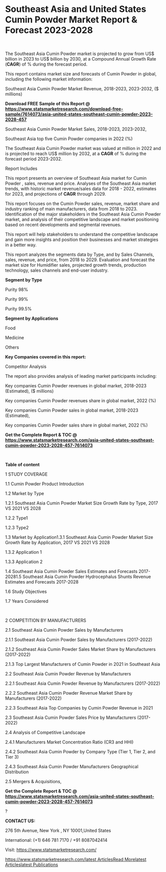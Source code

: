 <h1>Southeast Asia and United States Cumin Powder Market Report & Forecast 2023-2028</h1><br/><p>The Southeast Asia Cumin Powder market is projected to grow from US$ billion in 2023 to US$ billion by 2030, at a Compound Annual Growth Rate (<strong>CAGR</strong>) of % during the forecast period.</p>
 
 
 
 <p>This report contains market size and forecasts of Cumin Powder in global, including the following market information:</p>
 
 
 
 <p>Southeast Asia Cumin Powder Market Revenue, 2018-2023, 2023-2032, ($ millions)</p>
 
 
 
 <p><strong>Download FREE Sample of this Report @ <a href="https://www.statsmarketresearch.com/download-free-sample/7614073/asia-united-states-southeast-cumin-powder-2023-2028-457">https://www.statsmarketresearch.com/download-free-sample/7614073/asia-united-states-southeast-cumin-powder-2023-2028-457</a></strong></p>
 
 
 
 <p>Southeast Asia Cumin Powder Market Sales, 2018-2023, 2023-2032,</p>
 
 
 
 <p>Southeast Asia top five Cumin Powder companies in 2022 (%)</p>
 
 
 
 <p>The Southeast Asia Cumin Powder market was valued at million in 2022 and is projected to reach US$ million by 2032, at a <strong>CAGR</strong> of % during the forecast period 2023-2032.</p>
 
 
 
 <p>Report Includes</p>
 
 
 
 <p>This report presents an overview of Southeast Asia market for Cumin Powder , sales, revenue and price. Analyses of the Southeast Asia market trends, with historic market revenue/sales data for 2018 - 2022, estimates for 2023, and projections of <strong>CAGR</strong> through 2029.</p>
 
 
 
 <p>This report focuses on the Cumin Powder sales, revenue, market share and industry ranking of main manufacturers, data from 2018 to 2023. Identification of the major stakeholders in the Southeast Asia Cumin Powder market, and analysis of their competitive landscape and market positioning based on recent developments and segmental revenues.</p>
 
 
 
 <p>This report will help stakeholders to understand the competitive landscape and gain more insights and position their businesses and market strategies in a better way.</p>
 
 
 
 <p>This report analyzes the segments data by Type, and by Sales Channels, sales, revenue, and price, from 2018 to 2029. Evaluation and forecast the market size for Humidifier sales, projected growth trends, production technology, sales channels and end-user industry.</p>
 
 
 
 <p><strong>Segment by Type</strong></p>
 
 
 
 <p>Purity 98%</p>
 
 
 
 <p>Purity 99%</p>
 
 
 
 <p>Purity 99.5%</p>
 
 
 
 <p><strong>Segment <strong><strong>by Applications</strong></strong></strong></p>
 
 
 
 <p>Food</p>
 
 
 
 <p>Medicine</p>
 
 
 
 <p>Others</p>
 
 
 
 <p><strong>Key Companies covered in this report:</strong></p>
 
 
 
 <p>Competitor Analysis</p>
 
 
 
 <p>The report also provides analysis of leading market participants including:</p>
 
 
 
 <p>Key companies Cumin Powder revenues in global market, 2018-2023 (Estimated), ($ millions)</p>
 
 
 
 <p>Key companies Cumin Powder revenues share in global market, 2022 (%)</p>
 
 
 
 <p>Key companies Cumin Powder sales in global market, 2018-2023 (Estimated),</p>
 
 
 
 <p>Key companies Cumin Powder sales share in global market, 2022 (%)</p>
 
 
 
 <div><b>Get the Complete Report & TOC @ <a href="https://www.statsmarketresearch.com/asia-united-states-southeast-cumin-powder-2023-2028-457-7614073">https://www.statsmarketresearch.com/asia-united-states-southeast-cumin-powder-2023-2028-457-7614073</a></b></div>
 
 
 
 <p><br />
 
 <b>Table of content</b></p>
 
 
 
 <p>1 STUDY COVERAGE<br />
 
 1.1 Cumin Powder Product Introduction<br />
 
 1.2 Market by Type<br />
 
 1.2.1 Southeast Asia Cumin Powder Market Size Growth Rate by Type, 2017 VS 2021 VS 2028<br />
 
 1.2.2 Type1<br />
 
 1.2.3 Type2<br />
 
 1.3 Market by Application1.3.1 Southeast Asia Cumin Powder Market Size Growth Rate by Application, 2017 VS 2021 VS 2028<br />
 
 1.3.2 Application 1<br />
 
 1.3.3 Application 2<br />
 
 1.4 Southeast Asia Cumin Powder Sales Estimates and Forecasts 2017-20281.5 Southeast Asia Cumin Powder Hydrocephalus Shunts Revenue Estimates and Forecasts 2017-2028<br />
 
 1.6 Study Objectives<br />
 
 1.7 Years Considered<br />
 
 <br />
 
 2 COMPETITION BY MANUFACTURERS<br />
 
 2.1 Southeast Asia Cumin Powder Sales by Manufacturers<br />
 
 2.1.1 Southeast Asia Cumin Powder Sales by Manufacturers (2017-2022)<br />
 
 2.1.2 Southeast Asia Cumin Powder Sales Market Share by Manufacturers (2017-2022)<br />
 
 2.1.3 Top Largest Manufacturers of Cumin Powder in 2021 in Southeast Asia<br />
 
 2.2 Southeast Asia Cumin Powder Revenue by Manufacturers<br />
 
 2.2.1 Southeast Asia Cumin Powder Revenue by Manufacturers (2017-2022)<br />
 
 2.2.2 Southeast Asia Cumin Powder Revenue Market Share by Manufacturers (2017-2022)<br />
 
 2.2.3 Southeast Asia Top Companies by Cumin Powder Revenue in 2021<br />
 
 2.3 Southeast Asia Cumin Powder Sales Price by Manufacturers (2017-2022)<br />
 
 2.4 Analysis of Competitive Landscape<br />
 
 2.4.1 Manufacturers Market Concentration Ratio (CR3 and HHI)<br />
 
 2.4.2 Southeast Asia Cumin Powder by Company Type (Tier 1, Tier 2, and Tier 3)<br />
 
 2.4.3 Southeast Asia Cumin Powder Manufacturers Geographical Distribution<br />
 
 2.5 Mergers & Acquisitions,</p>
 
 
 
 <div><b>Get the Complete Report & TOC @ <a href="https://www.statsmarketresearch.com/asia-united-states-southeast-cumin-powder-2023-2028-457-7614073">https://www.statsmarketresearch.com/asia-united-states-southeast-cumin-powder-2023-2028-457-7614073</a></b></div>
 
 
 
 <p>? </p>
 
 
 
 <p><b>CONTACT US:</b><br />
 
 276 5th Avenue, New York , NY 10001,United States<br />
 
 International: (+1) 646 781 7170 / +91 8087042414<br />
 
 Visit: <a href="https://www.statsmarketresearch.com/">https://www.statsmarketresearch.com/</a><br />
 
 <a href="https://gyeongbokgung.com">https://www.statsmarketresearch.com/</a><a href="https://hallyeomaritime.com">latest Articles</a><a href="https://jingwansa.com">Read More</a><a href="https://nguoiviet.jp/">latest Articles</a><a href="https://www.intelmarketresearch.com/">latest Publications</a></p>